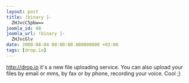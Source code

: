```yaml
---
layout: post
title: !binary |-
  ZHJvcC5pbw==
joomla_id: 48
joomla_url: !binary |-
  ZHJvcGlv
date: 2008-08-04 00:00:00.000000000 +03:00
tags: [drop.io]
---
```

<a href="http://drop.io/">http://drop.io</a> it's a new file uploading service. You can also upload your files by email or mms, by fax or by phone, recording your voice. Cool ;)
